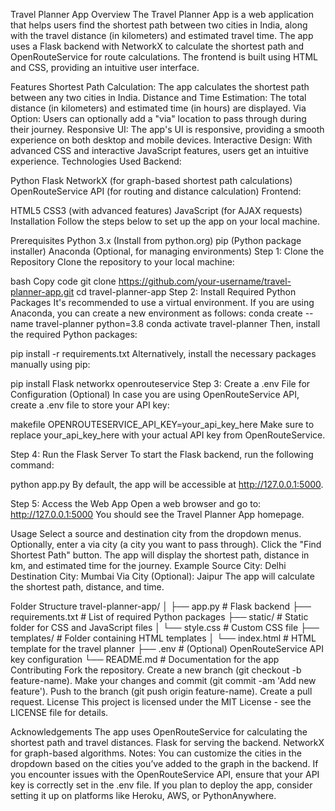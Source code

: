 Travel Planner App
Overview
The Travel Planner App is a web application that helps users find the shortest path between two cities in India, along with the travel distance (in kilometers) and estimated travel time. The app uses a Flask backend with NetworkX to calculate the shortest path and OpenRouteService for route calculations. The frontend is built using HTML and CSS, providing an intuitive user interface.

Features
Shortest Path Calculation: The app calculates the shortest path between any two cities in India.
Distance and Time Estimation: The total distance (in kilometers) and estimated time (in hours) are displayed.
Via Option: Users can optionally add a "via" location to pass through during their journey.
Responsive UI: The app's UI is responsive, providing a smooth experience on both desktop and mobile devices.
Interactive Design: With advanced CSS and interactive JavaScript features, users get an intuitive experience.
Technologies Used
Backend:

Python
Flask
NetworkX (for graph-based shortest path calculations)
OpenRouteService API (for routing and distance calculation)
Frontend:

HTML5
CSS3 (with advanced features)
JavaScript (for AJAX requests)
Installation
Follow the steps below to set up the app on your local machine.

Prerequisites
Python 3.x (Install from python.org)
pip (Python package installer)
Anaconda (Optional, for managing environments)
Step 1: Clone the Repository
Clone the repository to your local machine:

bash
Copy code
git clone https://github.com/your-username/travel-planner-app.git
cd travel-planner-app
Step 2: Install Required Python Packages
It's recommended to use a virtual environment. If you are using Anaconda, you can create a new environment as follows:
conda create --name travel-planner python=3.8
conda activate travel-planner
Then, install the required Python packages:

pip install -r requirements.txt
Alternatively, install the necessary packages manually using pip:


pip install Flask networkx openrouteservice
Step 3: Create a .env File for Configuration (Optional)
In case you are using OpenRouteService API, create a .env file to store your API key:

makefile
OPENROUTESERVICE_API_KEY=your_api_key_here
Make sure to replace your_api_key_here with your actual API key from OpenRouteService.

Step 4: Run the Flask Server
To start the Flask backend, run the following command:

python app.py
By default, the app will be accessible at http://127.0.0.1:5000.

Step 5: Access the Web App
Open a web browser and go to:
http://127.0.0.1:5000
You should see the Travel Planner App homepage.

Usage
Select a source and destination city from the dropdown menus.
Optionally, enter a via city (a city you want to pass through).
Click the "Find Shortest Path" button.
The app will display the shortest path, distance in km, and estimated time for the journey.
Example
Source City: Delhi
Destination City: Mumbai
Via City (Optional): Jaipur
The app will calculate the shortest path, distance, and time.

Folder Structure
travel-planner-app/
│
├── app.py                 # Flask backend
├── requirements.txt       # List of required Python packages
├── static/                # Static folder for CSS and JavaScript files
│   └── style.css          # Custom CSS file
├── templates/             # Folder containing HTML templates
│   └── index.html         # HTML template for the travel planner
├── .env                   # (Optional) OpenRouteService API key configuration
└── README.md              # Documentation for the app
Contributing
Fork the repository.
Create a new branch (git checkout -b feature-name).
Make your changes and commit (git commit -am 'Add new feature').
Push to the branch (git push origin feature-name).
Create a pull request.
License
This project is licensed under the MIT License - see the LICENSE file for details.

Acknowledgements
The app uses OpenRouteService for calculating the shortest path and travel distances.
Flask for serving the backend.
NetworkX for graph-based algorithms.
Notes:
You can customize the cities in the dropdown based on the cities you’ve added to the graph in the backend.
If you encounter issues with the OpenRouteService API, ensure that your API key is correctly set in the .env file.
If you plan to deploy the app, consider setting it up on platforms like Heroku, AWS, or PythonAnywhere.
